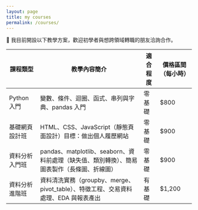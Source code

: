 ```yaml
---
layout: page
title: my courses
permalink: /courses/
---
```


📘 我目前開設以下教學方案，歡迎初學者與想跨領域轉職的朋友洽詢合作。

| 課程類型         | 教學內容簡介                                                                 | 適合程度 | 價格區間（每小時） |
|------------------|----------------------------------------------------------------------------|-----------|------------------|
| Python 入門       | 變數、條件、迴圈、函式、串列與字典、pandas 入門                                      | 零基礎    | $800             |
| 基礎網頁設計班     | HTML、CSS、JavaScript（靜態頁面設計）目標：做出個人履歷網站                            | 零基礎    | $900             |
| 資料分析入門班     | pandas、matplotlib、seaborn、資料前處理（缺失值、類別轉換）、簡易圖表製作（長條圖、折線圖）     | 零基礎    | $900             |
| 資料分析進階班     | 資料清洗實務（groupby、merge、pivot_table）、特徵工程、交易資料處理、EDA 與報表產出 | 有基礎    | $1,200           |
